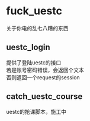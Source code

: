 # fuck_uestc
关于你电的乱七八糟的东西
## uestc_login
提供了登陆uestc的接口   
若是账号密码错误，会返回个文本   
否则返回一个request的session
## catch_uestc_course
uestc的抢课脚本，施工中
